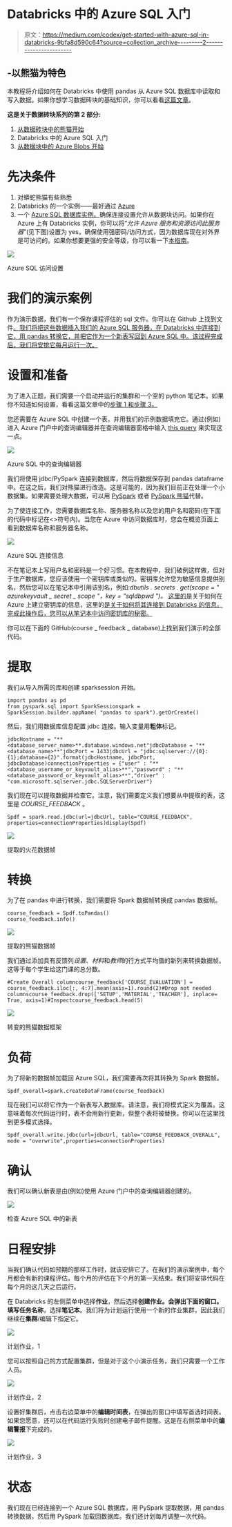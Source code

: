 # Databricks 中的 Azure SQL 入门

> 原文：<https://medium.com/codex/get-started-with-azure-sql-in-databricks-9bfa8d590c64?source=collection_archive---------2----------------------->

## -以熊猫为特色

本教程将介绍如何在 Databricks 中使用 pandas 从 Azure SQL 数据库中读取和写入数据。如果你想学习数据砖块的基础知识，你可以看看[这篇文章](https://chpatola.medium.com/get-started-with-pandas-in-databricks-70b184be0ad3)。

**这是关于数据砖块系列的第 2 部分:**

1.  [从数据砖块中的熊猫开始](https://selectfrom.dev/get-started-with-pandas-in-databricks-70b184be0ad3)
2.  Databricks 中的 Azure SQL 入门
3.  [从数据块中的 Azure Blobs 开始](/codex/get-started-with-azure-blobs-in-databricks-a6c965b7af4d)

# 先决条件

1.  对蟒蛇熊猫有些熟悉
2.  Databricks 的一个实例——最好通过 [Azure](https://docs.microsoft.com/en-us/azure/databricks/scenarios/quickstart-create-databricks-workspace-portal?tabs=azure-portal)
3.  一个 [Azure SQL 数据库实例。](https://docs.microsoft.com/en-us/azure/azure-sql/database/single-database-create-quickstart?tabs=azure-portal)确保连接设置允许从数据块访问。如果你在 Azure 上有 Databricks 实例，你可以将“*允许 Azure 服务和资源访问此服务器*”(见下图)设置为 yes。确保使用强密码/访问方式，因为数据库现在对外界是可访问的。如果你想要更强的安全等级，你可以看一下[本指南](https://databricks.com/blog/2020/02/28/securely-accessing-azure-data-sources-from-azure-databricks.html)。

![](img/a16cb2319d005c0d20ce8f56d767b619.png)

Azure SQL 访问设置

# 我们的演示案例

作为演示数据，我们有一个保存课程评估的 sql 文件。你可以在 Github 上找到文件[。我们将把这些数据插入我们的 Azure SQL 服务器，在 Databricks 中连接到它，用 pandas 转换它，并把它作为一个新表写回到 Azure SQL 中。该过程完成后，我们将安排它每月运行一次。](https://raw.githubusercontent.com/chpatola/databricks_tutorials/main/data/course_feedback_setup.sql)

# 设置和准备

为了进入正题，我们需要一个启动并运行的集群和一个空的 python 笔记本。如果你不知道如何设置，看看这篇文章中的[步骤 1 和步骤 3。](https://chpatola.medium.com/get-started-with-pandas-in-databricks-70b184be0ad3)

您还需要在 Azure SQL 中创建一个表，并用我们的示例数据填充它。通过(例如)进入 Azure 门户中的查询编辑器并在查询编辑器窗格中输入 [this query](https://raw.githubusercontent.com/chpatola/databricks_tutorials/main/data/course_feedback_setup.sql) 来实现这一点。

![](img/07fff2239568a9d86dedf999f5d07852.png)

Azure SQL 中的查询编辑器

我们将使用 jdbc/PySpark 连接到数据库，然后将数据保存到 pandas dataframe 中。在这之后，我们对熊猫进行改造。这是可能的，因为我们目前正在处理一个小数据集。如果需要处理大数据，可以用 [PySpark](http://spark.apache.org/docs/latest/api/python/getting_started/quickstart.html) 或者 [PySpark 熊猫](https://databricks.com/blog/2021/10/04/pandas-api-on-upcoming-apache-spark-3-2.html)代替。

为了使连接工作，您需要数据库名称、服务器名称以及您的用户名和密码(在下面的代码中标记在<>符号内)。当您在 Azure 中访问数据库时，您会在概览页面上看到数据库名称和服务器名称。

![](img/bdde74580f002cdd5367b788cb42553b.png)

Azure SQL 连接信息

不在笔记本上写用户名和密码是一个好习惯。在本教程中，我们破例这样做，但对于生产数据库，您应该使用一个密钥库或类似的。密钥库允许您为敏感信息提供别名，然后您可以在笔记本中引用该别名，例如:*dbutils . secrets . get(scope = " azurekeyvault _ secret _ scope "，key = "sqldbpwd ")。* [这里的](https://docs.microsoft.com/en-us/azure/key-vault/secrets/quick-create-portal)是关于如何在 Azure 上建立密钥库的信息，这里的[是关于如何将其连接到 Databricks 的信息。完成此操作后，您可以从笔记本中访问密钥库的秘密。](https://docs.microsoft.com/en-us/azure/databricks/security/secrets/secret-scopes)

你可以在下面的 GitHub(course _ feedback _ database)上找到我们演示的全部代码。

# 提取

我们从导入所需的库和创建 sparksession 开始。

```
import pandas as pd
from pyspark.sql import SparkSessionspark = SparkSession.builder.appName( "pandas to spark").getOrCreate()
```

然后，我们用数据库信息配置 jdbc 连接。输入变量用**粗体**标记。

```
jdbcHostname = "**<database_server_name>**.database.windows.net"jdbcDatabase = "**<database_name>**"jdbcPort = 1433jdbcUrl = "jdbc:sqlserver://{0}:{1};database={2}".format(jdbcHostname, jdbcPort, jdbcDatabase)connectionProperties = {"user" : "**<database_username_or_keyvault_alias>**","password" : "**<database_password_or_keyvault_alias>**","driver" : "com.microsoft.sqlserver.jdbc.SQLServerDriver"}
```

我们现在可以提取数据并检查它。注意，我们需要定义我们想要从中提取的表，这里是 *COURSE_FEEDBACK* 。

```
Spdf = spark.read.jdbc(url=jdbcUrl, table="COURSE_FEEDBACK", properties=connectionProperties)display(Spdf)
```

![](img/0f2247eff628fc70a4074e4fedcdd0e6.png)

提取的火花数据帧

# 转换

为了在 pandas 中进行转换，我们需要将 Spark 数据帧转换成 pandas 数据帧。

```
course_feedback = Spdf.toPandas()
course_feedback.info()
```

![](img/5689718204c273ad66f9f10b95e879c1.png)

提取的熊猫数据帧

我们通过添加具有反馈列*设置*、*材料*和*教师*的行方式平均值的新列来转换数据帧。这等于每个学生给这门课的总分数。

```
#Create Overall columncourse_feedback['COURSE_EVALUATION'] = course_feedback.iloc[:, 4:7].mean(axis=1).round(2)#Drop not needed columnscourse_feedback.drop(['SETUP','MATERIAL','TEACHER'], inplace= True, axis=1)#Inspectcourse_feedback.head(5)
```

![](img/d9effaa2aae9fdd7fa8408bb2fe5f563.png)

转变的熊猫数据框架

# 负荷

为了将新的数据帧加载回 Azure SQL，我们需要再次将其转换为 Spark 数据帧。

```
Spdf_overall=spark.createDataFrame(course_feedback)
```

现在我们可以将它作为一个新表写入数据库。请注意，我们将模式定义为覆盖。这意味着每次代码运行时，表不会用新行更新，但整个表将被替换。你可以在这里找到更多模式选择。

```
Spdf_overall.write.jdbc(url=jdbcUrl, table="COURSE_FEEDBACK_OVERALL", mode = "overwrite",properties=connectionProperties)
```

# 确认

我们可以确认新表是由(例如)使用 Azure 门户中的查询编辑器创建的。

![](img/e04129ebf02f79c8878dc7d759b567eb.png)

检查 Azure SQL 中的新表

# 日程安排

当我们确认代码如预期的那样工作时，就该安排它了。在我们的演示案例中，每个月都会有新的课程评估，每个月的评估在下个月的第一天结束。我们将安排代码在每个月的这几天之后运行。

在 Databricks 的左侧菜单中选择**作业**，然后选择**创建作业。**会弹出下面的窗口。填写**任务名称**，选择**笔记本**。我们将为计划运行使用一个新的作业集群，因此我们继续在**集群**/编辑下指定它。

![](img/775d4743d35de72ebc0bcdb7ffa9cd6f.png)

计划作业，1

您可以按照自己的方式配置集群，但是对于这个小演示任务，我们只需要一个工作人员。

![](img/c836098697b6828d2e18d03e16ba0245.png)

计划作业，2

设置好集群后，点击右边菜单中的**编辑时间表**，在弹出的窗口中填写首选时间表。如果您愿意，还可以在代码运行失败时创建电子邮件提醒。这是在右侧菜单中的**编辑警报**下完成的。

![](img/d02cc8a1640193e375d0bd8a5fc1587c.png)

计划作业，3

# 状态

我们现在已经连接到一个 Azure SQL 数据库，用 PySpark 提取数据，用 pandas 转换数据，然后用 PySpark 加载回数据库。我们还计划每月调整一次代码。